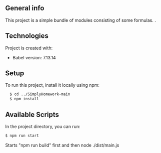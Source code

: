 
## General info
This project is a simple bundle of modules consisting of some formulas.
.
	
## Technologies
Project is created with:
* Babel version: 7.13.14


## Setup
To run this project, install it locally using npm:

```sh
  $ cd ../SimplyHomework-main
  $ npm install
  ```


## Available Scripts

In the project directory, you can run:

```sh
$ npm run start
```
Starts "npm run build" first and then node ./dist/main.js 






